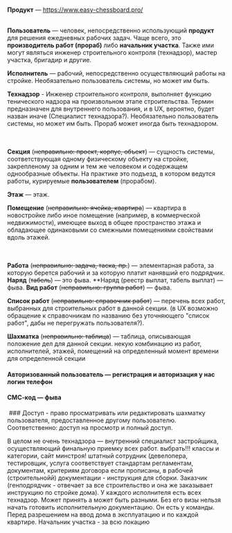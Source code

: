 <br>

**Продукт** — https://www.easy-chessboard.pro/
<br>
<br>

**Пользователь** — человек, непосредственно использующий **продукт** для решения ежедневных рабочих задач. Чаще всего, это **производитель работ (прораб)** либо **начальник участка**. Также ими могут являться инженер строительного контроля (технадзор), мастер участка, бригадир и другие.

**Исполнитель** — рабочий, непосредственно осуществляющий работы на стройке. Необязательно пользователь системы, но может им быть.

**Технадзор** - Инженер строительного контроля, выполняет функцию тенического надзора на произвольном этапе строительства. Термин предназначен для внутреннего пользования, и в UX, вероятно, будет назван иначе (Специалист технадзора?). Необязательно пользователь системы, но может им быть. Прораб может иногда быть технадзором.
<br>
<br>
<br>

**Секция** (~~неправильно: проект, корпус, объект~~) — сущность системы, соответствующая одному физическому объекту на стройке, закрепленому за одним и тем же человеком и содержащем однообразные объекты. На практике это подъезд, в котором ведутся работы, курируемые **пользователем** (прорабом).

**Этаж** — этаж.

**Помещение** (~~неправильно: ячейка, квартира~~) — квартира в новостройке либо иное помещение (например, в коммерческой недвижимости), имеющее выход в общее пространство этажа и обладающее одинаковыми со смежными помещениями свойствами вдоль этажей.
<br>
<br>
<br>

**Работа** (~~неправильно: задача, таска, пр.~~) — элементарная работа, за которую берется рабочий и за которую платит нанявший его подрядчик.
**Наряд** (~~табель~~) — это фыва.
**Наряд (реестр выплат, табель выплат) — фыва.
**Вид работ** (~~неправильно: группа работ~~) — фыва.

**Список работ** (~~неправильно: справочник работ~~) — перечень всех работ, выбранных для строительных работ в данной секции. 
(в UX возможно обращение к справочникам по названию без уточняющего "список работ", дабы не перегружать пользователя?).

**Шахматка** (~~неправильно: таблица~~) — таблица, описывающая положение дел для данной секции. некую комбинацию из работ, исполнителей, этажей, помещений на определенный момент времени для определенной секции 

#### Авторизованный пользователь — регистрация и авторизация у нас логин телефон
#### СМС-код — фыва






 ### Доступ - право просматривать или редактировать шахматку пользователя, предоставленное другому пользователю. Соответственно: доступ на просмотр и полный доступ.


В целом не очень технадзора — внутренний специалист застройщика, осуществляющий финальную приемку всех работ. выбрать!!! классы и категории, сайт минстроя! штатный сотрудник (девелопера, тестировщик, услуга соответствует стандартам регламентам, документам, критериям договора если прописаны, в рабочей (строительнойй) документации - инструкция для сборки. Заказчик (генподрядчик - отвечает за все строительство и она же заказывает инструкцию по стройке дома). У каждого исполнителя есть всех технадзор. Может принять а может быть разными. Без его визы нельзя начать готовить исполнительную документацию. Он есть у команды.
Перед разрешением на ввод дома в эксплуатацию и по каждой квартире. 
Начальник участка - за всю локацию

